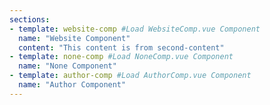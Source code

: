 ```yaml
---
sections:
- template: website-comp #Load WebsiteComp.vue Component
  name: "Website Component" 
  content: "This content is from second-content"
- template: none-comp #Load NoneComp.vue Component
  name: "None Component"
- template: author-comp #Load AuthorComp.vue Component
  name: "Author Component"
---
```

  